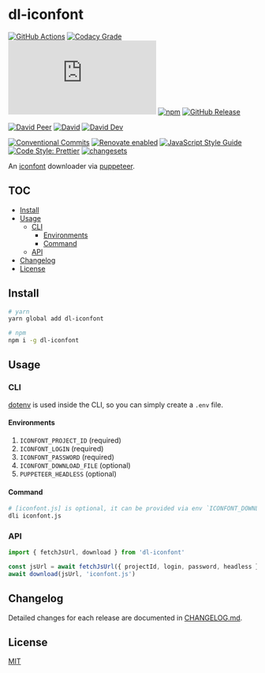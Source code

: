 # dl-iconfont

[![GitHub Actions](https://github.com/rx-ts/dl-iconfont/workflows/CI/badge.svg)](https://github.com/rx-ts/dl-iconfont/actions/workflows/ci.yml)
[![Codacy Grade](https://img.shields.io/codacy/grade/cd566ae9ad834d838695c65b3a362b96)](https://www.codacy.com/gh/rx-ts/dl-iconfont)
[![type-coverage](https://img.shields.io/badge/dynamic/json.svg?label=type-coverage&prefix=%E2%89%A5&suffix=%&query=$.typeCoverage.atLeast&uri=https%3A%2F%2Fraw.githubusercontent.com%2Frx-ts%2Fdl-iconfont%2Fmain%2Fpackage.json)](https://github.com/plantain-00/type-coverage)
[![npm](https://img.shields.io/npm/v/dl-iconfont.svg)](https://www.npmjs.com/package/dl-iconfont)
[![GitHub Release](https://img.shields.io/github/release/rx-ts/dl-iconfont)](https://github.com/rx-ts/dl-iconfont/releases)

[![David Peer](https://img.shields.io/david/peer/rx-ts/dl-iconfont.svg)](https://david-dm.org/rx-ts/dl-iconfont?type=peer)
[![David](https://img.shields.io/david/rx-ts/dl-iconfont.svg)](https://david-dm.org/rx-ts/dl-iconfont)
[![David Dev](https://img.shields.io/david/dev/rx-ts/dl-iconfont.svg)](https://david-dm.org/rx-ts/dl-iconfont?type=dev)

[![Conventional Commits](https://img.shields.io/badge/conventional%20commits-1.0.0-yellow.svg)](https://conventionalcommits.org)
[![Renovate enabled](https://img.shields.io/badge/renovate-enabled-brightgreen.svg)](https://renovatebot.com)
[![JavaScript Style Guide](https://img.shields.io/badge/code_style-standard-brightgreen.svg)](https://standardjs.com)
[![Code Style: Prettier](https://img.shields.io/badge/code_style-prettier-ff69b4.svg)](https://github.com/prettier/prettier)
[![changesets](https://img.shields.io/badge/maintained%20with-changesets-176de3.svg)](https://github.com/atlassian/changesets)

An [iconfont][] downloader via [puppeteer][].

## TOC <!-- omit in toc -->

- [Install](#install)
- [Usage](#usage)
  - [CLI](#cli)
    - [Environments](#environments)
    - [Command](#command)
  - [API](#api)
- [Changelog](#changelog)
- [License](#license)

## Install

```sh
# yarn
yarn global add dl-iconfont

# npm
npm i -g dl-iconfont
```

## Usage

### CLI

[dotenv][] is used inside the CLI, so you can simply create a `.env` file.

#### Environments

1. `ICONFONT_PROJECT_ID` (required)
2. `ICONFONT_LOGIN` (required)
3. `ICONFONT_PASSWORD` (required)
4. `ICONFONT_DOWNLOAD_FILE` (optional)
5. `PUPPETEER_HEADLESS` (optional)

#### Command

```sh
# [iconfont.js] is optional, it can be provided via env `ICONFONT_DOWNLOAD_FILE` too
dli iconfont.js
```

### API

```ts
import { fetchJsUrl, download } from 'dl-iconfont'

const jsUrl = await fetchJsUrl({ projectId, login, password, headless })
await download(jsUrl, 'iconfont.js')
```

## Changelog

Detailed changes for each release are documented in [CHANGELOG.md](./CHANGELOG.md).

## License

[MIT][]

[dotenv]: https://github.com/motdotla/dotenv
[iconfont]: https://www.iconfont.cn
[mit]: http://opensource.org/licenses/MIT
[puppeteer]: https://github.com/puppeteer/puppeteer

